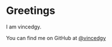 # Greetings 

I am vincedgy.

You can find me on GitHub at [@vincedgy](https://github.com/vincedgy) 

